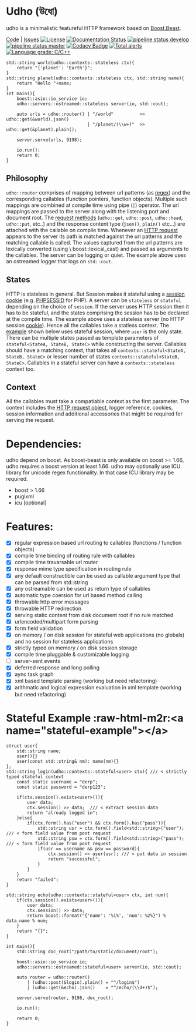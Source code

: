Udho (উধো)
==========

udho is a minimalistic featureful HTTP framework based on [Boost.Beast](https://www.boost.org/doc/libs/1_71_0/libs/beast/doc/html/index.html).

[Code](https://gitlab.com/neel.basu/udho) | [Issues](https://gitlab.com/neel.basu/udho/issues)
[![License](https://img.shields.io/badge/License-BSD%202--Clause-orange.svg)](https://opensource.org/licenses/BSD-2-Clause)
[![Documentation Status](https://readthedocs.org/projects/udho/badge/?version=latest)](https://udho.readthedocs.io/en/latest/?badge=latest)
[![pipeline status develop](https://gitlab.com/neel.basu/udho/badges/develop/pipeline.svg)](https://gitlab.com/neel.basu/udho/commits/develop)
[![pipeline status master](https://gitlab.com/neel.basu/udho/badges/master/pipeline.svg)](https://gitlab.com/neel.basu/udho/commits/master)
[![Codacy Badge](https://api.codacy.com/project/badge/Grade/20093f1597cd490ba923fc5401ada672)](https://www.codacy.com/manual/neel.basu.z/udho?utm_source=github.com&amp;utm_medium=referral&amp;utm_content=neel/udho&amp;utm_campaign=Badge_Grade)
[![Total alerts](https://img.shields.io/lgtm/alerts/g/neel/udho.svg?logo=lgtm&logoWidth=18)](https://lgtm.com/projects/g/neel/udho/alerts/)
[![Language grade: C/C++](https://img.shields.io/lgtm/grade/cpp/g/neel/udho.svg?logo=lgtm&logoWidth=18)](https://lgtm.com/projects/g/neel/udho/context:cpp)

``` {.sourceCode .cpp}
std::string world(udho::contexts::stateless ctx){
    return "{'planet': 'Earth'}";
}
std::string planet(udho::contexts::stateless ctx, std::string name){
    return "Hello "+name;
}
int main(){
    boost::asio::io_service io;
    udho::servers::ostreamed::stateless server(io, std::cout);

    auto urls = udho::router() | "/world"          >> udho::get(&world).json() 
                               | "/planet/(\\w+)"  >> udho::get(&planet).plain();

    server.serve(urls, 9198);

    io.run();
    return 0;
}
```

Philosophy
----------

`udho::router` comprises of mapping between url patterns (as [regex](https://en.wikipedia.org/wiki/Regular_expression)) and the corresponding callables (function pointers, function objects). Multiple such mappings are combined at compile time using pipe (`|`) operator. The url mappings are passed to the server along with the listening port and document root. The [request methods](https://developer.mozilla.org/en-US/docs/Web/HTTP/Methods) (`udho::get`, `udho::post`, `udho::head`, `udho::put`, etc..) and the response content type (`json()`, `plain()` etc...) are attached with the callable on compile time. Whenever an [HTTP request](https://developer.mozilla.org/en-US/docs/Web/HTTP/Overview#HTTP_flow) appears to the server its path is matched against the url patterns and the matching callable is called. The values captured from the url patterns are lexically converted (using \\ boost::lexical\_cast[](https://theboostcpplibraries.com/boost.lexical_cast)) and passed as arguments to the callables. The server can be logging or quiet. The example above uses an ostreamed logger that logs on `std::cout`.

States
------

HTTP is stateless in general. But Session makes it stateful using a [session cookie](https://en.wikipedia.org/wiki/Session_ID) (e.g. [PHPSESSID](https://www.php.net/manual/en/session.idpassing.php) for PHP). A server can be `stateless` or `stateful` depending on the choice of `session`. If the server uses HTTP session then it has to be stateful, and the states comprising the session has to be declared at the compile time. The example above uses a stateless server (no HTTP session [cookie](https://en.wikipedia.org/wiki/HTTP_cookie)). Hence all the callables take a statless context. The [example](#stateful-example) shown below uses stateful session, where `user` is the only state. There can be multiple states passed as template parameters of `stateful<StateA, StateB, StateC>` while constructing the server. Callables should have a matching context, that takes all `contexts::stateful<StateA, StateB, StateC>` or lesser number of states `contexts::stateful<StateB, StateC>`. Callables in a stateful server can have a `contexts::stateless` context too.

Context
-------

All the callables must take a compatiable context as the first parameter. The context includes the [HTTP request object](https://www.boost.org/doc/libs/develop/libs/beast/doc/html/beast/ref/boost__beast__http__request.html), logger reference, cookies, session information and additional accessories that might be required for serving the request.

Dependencies:
=============

udho depend on boost. As boost-beast is only available on boost \>= 1.66, udho requires a boost version at least 1.66. udho may optionally use ICU library for unicode regex functionality. In that case ICU library may be required.

-   boost \> 1.66
-   pugixml
-   icu [optional]

Features:
=========

-   [x] regular expression based url routing to callables (functions / function objects)
-   [x] compile time binding of routing rule with callables
-   [x] compile time travarsable url router
-   [x] response mime type specification in routing rule
-   [x] any default constructible can be used as callable argument type that can be parsed from std::string
-   [x] any ostreamable can be used as return type of callables
-   [x] automatic type coersion for url based method calling
-   [x] throwable http error messages
-   [x] throwable HTTP redirection
-   [x] serving static content from disk document root if no rule matched
-   [x] urlencoded/multipart form parsing
-   [x] form field validation
-   [x] on memory / on disk session for stateful web applications (no globals) and no session for stateless applications
-   [x] strictly typed on memory / on disk session storage
-   [x] compile time pluggable & customizable logging
-   [ ] server-sent events
-   [x] deferred response and long polling
-   [x] aync task graph
-   [x] xml based template parsing (working but need refactoring)
-   [x] arithmatic and logical expression evaluation in xml template (working but need refactoring)

Stateful Example :raw-html-m2r:\<a name="stateful-example"\>\</a\>
==================================================================

``` {.sourceCode .cpp}
struct user{
    std::string name;
    user(){}
    user(const std::string& nm): name(nm){}
};
std::string login(udho::contexts::stateful<user> ctx){ /// < strictly typed stateful context
    const static username = "derp";
    const static password = "derp123";

    if(ctx.session().exists<user>()){
        user data;
        ctx.session() >> data;  /// < extract session data
        return "already logged in";
    }else{
        if(ctx.form().has("user") && ctx.form().has("pass")){
            std::string usr = ctx.form().field<std::string>("user"); /// < form field value from post request
            std::string psw = ctx.form().field<std::string>("pass"); /// < form field value from post request
            if(usr == username && psw == password){
                ctx.session() << user(usr); /// < put data in session
                return "successful";
            }
        }
    }
    return "failed";
}

std::string echo(udho::contexts::stateful<user> ctx, int num){
    if(ctx.session().exists<user>()){
        user data;
        ctx.session() >> data;
        return boost::format("{'name': '%1%', 'num': %2%}") % data.name % num;
    }
    return "{}";
}

int main(){
    std::string doc_root("/path/to/static/document/root");

    boost::asio::io_service io;
    udho::servers::ostreamed::stateful<user> server(io, std::cout);

    auto router = udho::router()
        | (udho::post(&login).plain() = "^/login$")
        | (udho::get(&echo).json()    = "^/echo/(\\d+)$");

    server.serve(router, 9198, doc_root);

    io.run();

    return 0;
}
```
